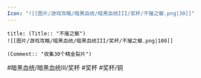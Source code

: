 ```yaml
---
Icon: "![[图片/游戏攻略/暗黑血统/暗黑血统III/奖杯/不摧之躯.png|30]]"
---
```

```ad-common-bronze-trophy
title: (Title:: "不摧之躯")
![[图片/游戏攻略/暗黑血统/暗黑血统III/奖杯/不摧之躯.png|100]]

(Comment:: "收集30个精金裂片")
```

#暗黑血统/暗黑血统III/奖杯 #奖杯 #奖杯/铜
